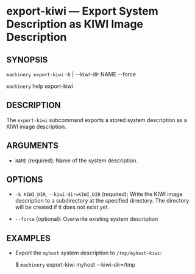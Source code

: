 
# export-kiwi — Export System Description as KIWI Image Description

## SYNOPSIS

`machinery export-kiwi` -k | --kiwi-dir NAME
   --force

`machinery` help export-kiwi


## DESCRIPTION

The `export-kiwi` subcommand exports a stored system description as a KIWI
image description.


## ARGUMENTS

  * `NAME` (required):
    Name of the system description.


## OPTIONS

  * `-k KIWI_DIR`, `--kiwi-dir=KIWI_DIR` (required):
    Write the KIWI image description to a subdirectory at the specified directory. The directory
    will be created if it does not exist yet.

  * `--force` (optional):
    Overwrite existing system description


## EXAMPLES

 * Export the `myhost` system description to `/tmp/myhost-kiwi`:

    $ `machinery` export-kiwi myhost --kiwi-dir=/tmp
